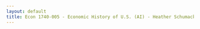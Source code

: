 ```yaml
---
layout: default
title: Econ 1740-005 - Economic History of U.S. (AI) - Heather Schumacker - Spring 2013
---
```


